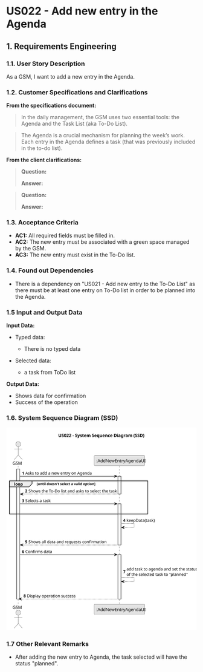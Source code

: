 # US022 - Add new entry in the Agenda


## 1. Requirements Engineering

### 1.1. User Story Description

As a GSM, I want to add a new entry in the Agenda.

### 1.2. Customer Specifications and Clarifications 

**From the specifications document:**

>	In the daily management, the GSM uses two essential tools: the Agenda and the Task
List (aka To-Do List). 

>	The Agenda is a crucial mechanism for planning the week’s work. Each entry
in the Agenda defines a task (that was previously included in the to-do list).
> 
**From the client clarifications:**

> **Question:** 
>
> **Answer:** 

> **Question:** 
>
> **Answer:** 
> 
### 1.3. Acceptance Criteria

* **AC1:** All required fields must be filled in.
* **AC2:** The new entry must be associated with a green space managed by the GSM.
* **AC3:** The new entry must exist in the To-Do list.



### 1.4. Found out Dependencies

* There is a dependency on "US021 - Add new entry to the To-Do List" as there must be at least one entry on To-Do list in order to be planned into the Agenda.

### 1.5 Input and Output Data

**Input Data:**

* Typed data:
    * There is no typed data
	
* Selected data:
    * a task from ToDo list

**Output Data:**

* Shows data for confirmation
* Success of the operation

### 1.6. System Sequence Diagram (SSD)


![System Sequence Diagram](svg/us022-system-sequence-diagram.svg)



### 1.7 Other Relevant Remarks

* After adding the new entry to Agenda, the task selected will have the status "planned".